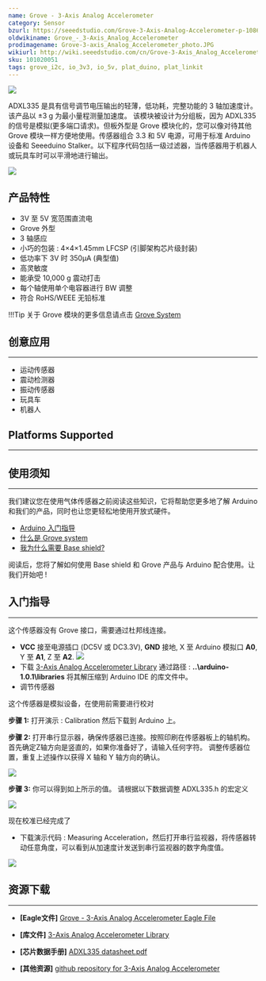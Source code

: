 ```yaml
---
name: Grove - 3-Axis Analog Accelerometer
category: Sensor
bzurl: https://seeedstudio.com/Grove-3-Axis-Analog-Accelerometer-p-1086.html
oldwikiname: Grove_-_3-Axis_Analog_Accelerometer
prodimagename: Grove-3-axis_Analog_Accelerometer_photo.JPG
wikiurl: http://wiki.seeedstudio.com/cn/Grove-3-Axis_Analog_Accelerometer
sku: 101020051
tags: grove_i2c, io_3v3, io_5v, plat_duino, plat_linkit
---
```


![](https://raw.githubusercontent.com/SeeedDocument/Grove-3-Axis_Analog_Accelerometer/master/img/Grove-3-axis_Analog_Accelerometer_photo.JPG)

ADXL335 是具有信号调节电压输出的轻薄，低功耗，完整功能的 3 轴加速度计。 该产品以 ±3 g 为最小量程测量加速度。
该模块被设计为分组板，因为 ADXL335 的信号是模拟(更多端口请求)。但板外型是 Grove 模块化的，您可以像对待其他 Grove 模块一样方便地使用。传感器组合 3.3 和 5V 电源，可用于标准 Arduino 设备和 Seeeduino Stalker。以下程序代码包括一级过滤器，当传感器用于机器人或玩具车时可以平滑地进行输出。

[![](https://github.com/SeeedDocument/wiki_chinese/raw/master/docs/images/click_to_buy.PNG)](https://item.taobao.com/item.htm?spm=a1z10.3-c.w4002-11172317909.10.79718794iEYzUc&id=520400638054)

产品特性
--------

-   3V 至 5V 宽范围直流电
-   Grove 外型
-   3 轴感应
-   小巧的包装 : 4×4×1.45mm LFCSP (引脚架构芯片级封装)
-   低功率下 3V 时 350µA (典型值)
-   高灵敏度
-   能承受 10,000 g 震动打击
-   每个轴使用单个电容器进行 BW 调整
-   符合 RoHS/WEEE 无铅标准

!!!Tip
    关于 Grove 模块的更多信息请点击 [Grove System](http://wiki.seeedstudio.com/cn/Grove_System/)

## 创意应用
-----------------

-   运动传感器
-   震动检测器
-   振动传感器
-   玩具车
-   机器人

## Platforms Supported
-------------------


## 使用须知
------------

我们建议您在使用气体传感器之前阅读这些知识，它将帮助您更多地了解 Arduino 和我们的产品，同时也让您更轻松地使用开放式硬件。

-   [Arduino 入门指导](/Getting_Started_with_Seeeduino)
-   [什么是 Grove system](/Grove_System)
-   [我为什么需要 Base shield?](/Base_Shield_V2)

阅读后，您将了解如何使用 Base shield 和 Grove 产品与 Arduino 配合使用。让我们开始吧 !


## 入门指导
-----

这个传感器没有 Grove 接口，需要通过杜邦线连接。

-   **VCC** 接至电源插口 (DC5V 或 DC3.3V), **GND** 接地, X 至 Arduino 模拟口 **A0**, Y 至 **A1**, Z 至 **A2**.
    ![](https://raw.githubusercontent.com/SeeedDocument/Grove-3-Axis_Analog_Accelerometer/master/img/Grove-3-axis_analog_accelerometer_V1.0_hardware.jpg)
-   下载 [3-Axis Analog Accelerometer Library](https://raw.githubusercontent.com/SeeedDocument/Grove-3-Axis_Analog_Accelerometer/master/res/AnalogAccelerometer.zip) 通过路径 : **..\\arduino-1.0.1\\libraries** 将其解压缩到 Arduino IDE 的库文件中。
-   调节传感器

这个传感器是模拟设备，在使用前需要进行校对

**步骤 1:** 打开演示 : Calibration 然后下载到 Arduino 上。

**步骤 2:** 打开串行显示器，确保传感器已连接。按照印刷在传感器板上的轴机构。 首先确定Z轴方向是竖直的，如果你准备好了，请输入任何字符。 调整传感器位置，重复上述操作以获得 X 轴和 Y 轴方向的确认。

![](https://raw.githubusercontent.com/SeeedDocument/Grove-3-Axis_Analog_Accelerometer/master/img/3-Axis_Analog_Accelerometer.jpg)


**步骤 3:** 你可以得到如上所示的值。 请根据以下数据调整 ADXL335.h 的宏定义

![](https://raw.githubusercontent.com/SeeedDocument/Grove-3-Axis_Analog_Accelerometer/master/img/Analog_Accelerometer_Code.jpg)

现在校准已经完成了

-   下载演示代码 : Measuring Acceleration，然后打开串行监视器，将传感器转动任意角度，可以看到从加速度计发送到串行监视器的数字角度值。

![](https://raw.githubusercontent.com/SeeedDocument/Grove-3-Axis_Analog_Accelerometer/master/img/3-Axis_Analog_Accelerometer1.jpg)

## 资源下载
---------

-   **[Eagle文件]** [Grove - 3-Axis Analog Accelerometer Eagle File](https://raw.githubusercontent.com/SeeedDocument/Grove-3-Axis_Analog_Accelerometer/master/res/Grove-3-Axis_Analog_Accelerometer_Eagle_File.zip)

-   **[库文件]** [3-Axis Analog Accelerometer Library](https://raw.githubusercontent.com/SeeedDocument/Grove-3-Axis_Analog_Accelerometer/master/res/AnalogAccelerometer.zip)

-   **[芯片数据手册]** [ADXL335 datasheet.pdf](https://raw.githubusercontent.com/SeeedDocument/Grove-3-Axis_Analog_Accelerometer/master/res/ADXL335_datasheet.pdf)

-   **[其他资源]** [github repository for 3-Axis Analog Accelerometer](https://github.com/Seeed-Studio/Grove_3Axis_Analog_Accelerometer)

<!-- This Markdown file was created from http://www.seeedstudio.com/wiki/Grove_-_3-Axis_Analog_Accelerometer -->
